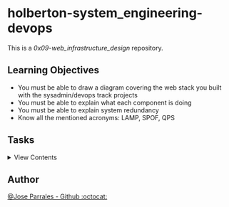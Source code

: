 # holberton-system_engineering-devops
This is a *0x09-web_infrastructure_design* repository.


## Learning Objectives

- You must be able to draw a diagram covering the web stack you built with the sysadmin/devops track projects
- You must be able to explain what each component is doing
- You must be able to explain system redundancy
- Know all the mentioned acronyms: LAMP, SPOF, QPS


## Tasks

<details>
<summary>View Contents</summary>

### [0. Simple web stack](./0-simple_web_stack)

Requirements:

  - 1 server
  - 1 web server (Nginx)
  - 1 application server
  - 1 application files (your code base)
  - 1 database (MySQL)
  - 1 domain name foobar.com configured with a www record that points to your server IP 8.8.8.8

<p align="center">
  <img src="https://i.imgur.com/mRvl4Bb.png">
</p>

### [1. Distributed web infrastructure](./1-distributed_web_infrastructure)

Requirements:

- You must add:
  - 2 servers
  - 1 web server (Nginx)
  - 1 application server
  - 1 load-balancer (HAproxy)
  - 1 set of application files (your code base)
  - 1 database (MySQL)

<p align="center">
  <img src="https://i.imgur.com/cu1QYhG.png">
</p>

### [2. Secured and monitored web infrastructure](./2-secured_and_monitored_web_infrastructure)

Requirements:

- You must add:
  - 3 firewalls
  - 1 SSL certificate to serve www.foobar.com over HTTPS
  - 3 monitoring clients (data collector for Sumologic or other monitoring services)

<p align="center">
  <img src="https://i.imgur.com/bbxvdRE.png">
</p>

### [3. Scale up](./3-scale_up)

Requirements:

  -You must add:
    -1 server
    -1 load-balancer (HAproxy) configured as cluster with the other one
    -Split components (web server, application server, database) with their own server
  -You must be able to explain some specifics about this infrastructure:
    -For every additional element, why you are adding it

<p align="center">
  <img src="https://imgur.com/cu1QYhG">
</p>

</details>

## Author

[@Jose Parrales - Github :octocat:](https://github.com/JParrales)
